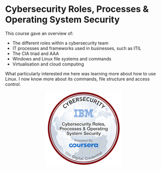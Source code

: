 # Cybersecurity Roles, Processes & Operating System Security

This course gave an overview of:

* The different roles within a cybersecurity team
* IT processes and frameworks used in businesses, such as ITIL
* The CIA triad and AAA
* Windows and Linux file systems and commands
* Virtualisation and cloud computing

What particularly interested me here was learning more about how to use Linux. I now know more about its commands, file structure and access control.

<div align="center" data-full-width="true">

<figure><img src="../.gitbook/assets/cybersecurity-roles-processes-operating-system-security.png" alt=""><figcaption></figcaption></figure>

</div>
